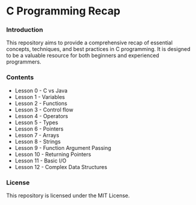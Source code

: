 # C Programming Recap

### Introduction

This repository aims to provide a comprehensive recap of essential concepts, techniques, and best practices in C programming. It is designed to be a valuable resource for both beginners and experienced programmers.

### Contents

- Lesson 0 - C vs Java
- Lesson 1 - Variables
- Lesson 2 - Functions
- Lesson 3 - Control flow
- Lesson 4 - Operators
- Lesson 5 - Types
- Lesson 6 - Pointers
- Lesson 7 - Arrays
- Lesson 8 - Strings
- Lesson 9 - Function Argument Passing
- Lesson 10 - Returning Pointers
- Lesson 11 - Basic I/O
- Lesson 12 - Complex Data Structures

### License

This repository is licensed under the MIT License.
